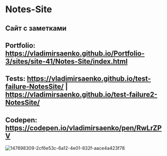 # Notes-Site

## Сайт с заметками 

## Portfolio: https://vladimirsaenko.github.io/Portfolio-3/sites/site-41/Notes-Site/index.html

## Tests: https://vladimirsaenko.github.io/test-failure-NotesSite/ | https://vladimirsaenko.github.io/test-failure2-NotesSite/

## Codepen: https://codepen.io/vladimirsaenko/pen/RwLrZPV

![147698309-2cf6e53c-6a12-4e01-832f-aace4a423f78](https://user-images.githubusercontent.com/56477695/147837718-a2df554e-8ea8-4b2b-ac2d-be982d9345a8.jpg)
